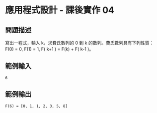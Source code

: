 # 應用程式設計 - 課後實作 04

## 問題描述
寫出一程式，輸入 k，求費氏數列的 0 到 k 的數列。費氏數列具有下列性質：F(0) = 0, F(1) = 1, F( k+1 ) = F(k) + F( k-1 )。
## 範例輸入
```
6
```
## 範例輸出 
```
F(6) = [0, 1, 1, 2, 3, 5, 8]
```

